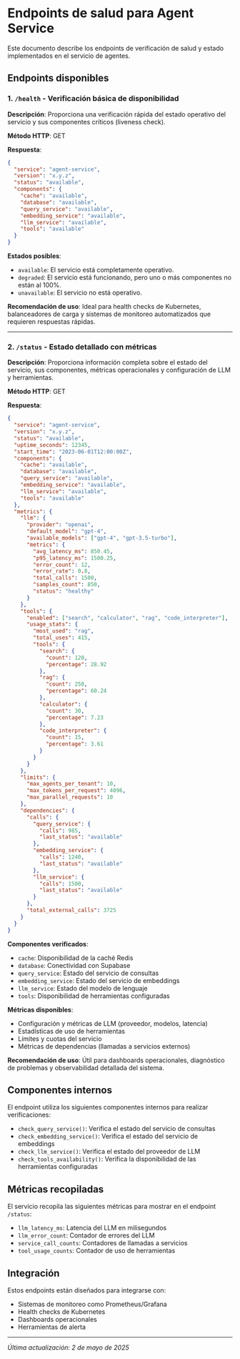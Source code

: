 # Endpoints de salud para Agent Service

Este documento describe los endpoints de verificación de salud y estado implementados en el servicio de agentes.

## Endpoints disponibles

### 1. `/health` - Verificación básica de disponibilidad

**Descripción**: Proporciona una verificación rápida del estado operativo del servicio y sus componentes críticos (liveness check).

**Método HTTP**: GET

**Respuesta**:
```json
{
  "service": "agent-service",
  "version": "x.y.z",
  "status": "available",
  "components": {
    "cache": "available",
    "database": "available",
    "query_service": "available",
    "embedding_service": "available",
    "llm_service": "available",
    "tools": "available"
  }
}
```

**Estados posibles**:
- `available`: El servicio está completamente operativo.
- `degraded`: El servicio está funcionando, pero uno o más componentes no están al 100%.
- `unavailable`: El servicio no está operativo.

**Recomendación de uso**: Ideal para health checks de Kubernetes, balanceadores de carga y sistemas de monitoreo automatizados que requieren respuestas rápidas.

---

### 2. `/status` - Estado detallado con métricas

**Descripción**: Proporciona información completa sobre el estado del servicio, sus componentes, métricas operacionales y configuración de LLM y herramientas.

**Método HTTP**: GET

**Respuesta**:
```json
{
  "service": "agent-service",
  "version": "x.y.z",
  "status": "available",
  "uptime_seconds": 12345,
  "start_time": "2023-06-01T12:00:00Z",
  "components": {
    "cache": "available", 
    "database": "available",
    "query_service": "available",
    "embedding_service": "available",
    "llm_service": "available",
    "tools": "available"
  },
  "metrics": {
    "llm": {
      "provider": "openai",
      "default_model": "gpt-4",
      "available_models": ["gpt-4", "gpt-3.5-turbo"],
      "metrics": {
        "avg_latency_ms": 850.45,
        "p95_latency_ms": 1500.25,
        "error_count": 12,
        "error_rate": 0.8,
        "total_calls": 1500,
        "samples_count": 850,
        "status": "healthy"
      }
    },
    "tools": {
      "enabled": ["search", "calculator", "rag", "code_interpreter"],
      "usage_stats": {
        "most_used": "rag",
        "total_uses": 415,
        "tools": {
          "search": {
            "count": 120,
            "percentage": 28.92
          },
          "rag": {
            "count": 250,
            "percentage": 60.24
          },
          "calculator": {
            "count": 30,
            "percentage": 7.23
          },
          "code_interpreter": {
            "count": 15,
            "percentage": 3.61
          }
        }
      }
    },
    "limits": {
      "max_agents_per_tenant": 10,
      "max_tokens_per_request": 4096,
      "max_parallel_requests": 10
    },
    "dependencies": {
      "calls": {
        "query_service": {
          "calls": 985,
          "last_status": "available"
        },
        "embedding_service": {
          "calls": 1240,
          "last_status": "available"
        },
        "llm_service": {
          "calls": 1500,
          "last_status": "available"
        }
      },
      "total_external_calls": 3725
    }
  }
}
```

**Componentes verificados**:
- `cache`: Disponibilidad de la caché Redis
- `database`: Conectividad con Supabase
- `query_service`: Estado del servicio de consultas
- `embedding_service`: Estado del servicio de embeddings
- `llm_service`: Estado del modelo de lenguaje
- `tools`: Disponibilidad de herramientas configuradas

**Métricas disponibles**:
- Configuración y métricas de LLM (proveedor, modelos, latencia)
- Estadísticas de uso de herramientas
- Límites y cuotas del servicio
- Métricas de dependencias (llamadas a servicios externos)

**Recomendación de uso**: Útil para dashboards operacionales, diagnóstico de problemas y observabilidad detallada del sistema.

## Componentes internos

El endpoint utiliza los siguientes componentes internos para realizar verificaciones:

- `check_query_service()`: Verifica el estado del servicio de consultas
- `check_embedding_service()`: Verifica el estado del servicio de embeddings
- `check_llm_service()`: Verifica el estado del proveedor de LLM
- `check_tools_availability()`: Verifica la disponibilidad de las herramientas configuradas

## Métricas recopiladas

El servicio recopila las siguientes métricas para mostrar en el endpoint `/status`:

- `llm_latency_ms`: Latencia del LLM en milisegundos
- `llm_error_count`: Contador de errores del LLM
- `service_call_counts`: Contadores de llamadas a servicios
- `tool_usage_counts`: Contador de uso de herramientas

## Integración

Estos endpoints están diseñados para integrarse con:
- Sistemas de monitoreo como Prometheus/Grafana
- Health checks de Kubernetes
- Dashboards operacionales
- Herramientas de alerta

---

*Última actualización: 2 de mayo de 2025*
